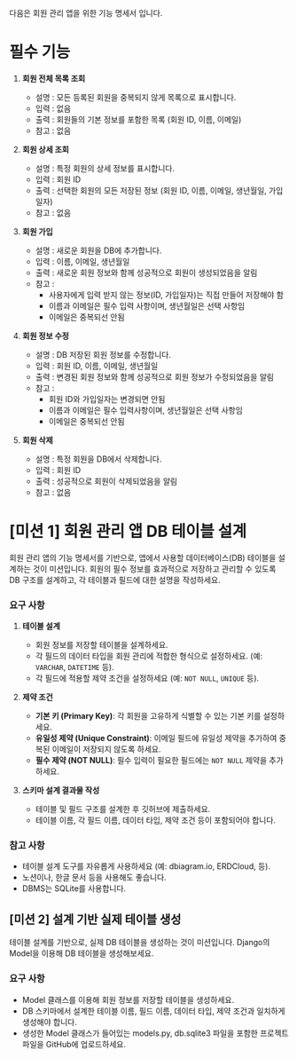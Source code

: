 다음은 회원 관리 앱을 위한 기능 명세서 입니다.

# 필수 기능

1. **회원 전체 목록 조회**

   - 설명 : 모든 등록된 회원을 중복되지 않게 목록으로 표시합니다.
   - 입력 : 없음
   - 출력 : 회원들의 기본 정보를 포함한 목록 (회원 ID, 이름, 이메일)
   - 참고 : 없음

2. **회원 상세 조회**

   - 설명 : 특정 회원의 상세 정보를 표시합니다.
   - 입력 : 회원 ID
   - 출력 : 선택한 회원의 모든 저장된 정보 (회원 ID, 이름, 이메일, 생년월일, 가입일자)
   - 참고 : 없음

3. **회원 가입**

   - 설명 : 새로운 회원을 DB에 추가합니다.
   - 입력 : 이름, 이메일, 생년월일
   - 출력 : 새로운 회원 정보와 함께 성공적으로 회원이 생성되었음을 알림
   - 참고 :
     - 사용자에게 입력 받지 않는 정보(ID, 가입일자)는 직접 만들어 저장해야 함
     - 이름과 이메일은 필수 입력 사항이며, 생년월일은 선택 사항임
     - 이메일은 중복되선 안됨

4. **회원 정보 수정**

   - 설명 : DB 저장된 회원 정보를 수정합니다.
   - 입력 : 회원 ID, 이름, 이메일, 생년월일
   - 출력 : 변경된 회원 정보와 함께 성공적으로 회원 정보가 수정되었음을 알림
   - 참고 :
     - 회원 ID와 가입일자는 변경되면 안됨
     - 이름과 이메일은 필수 입력사항이며, 생년월일은 선택 사항임
     - 이메일은 중복되선 안됨

5. **회원 삭제**
   - 설명 : 특정 회원을 DB에서 삭제합니다.
   - 입력 : 회원 ID
   - 출력 : 성공적으로 회원이 삭제되었음을 알림
   - 참고 : 없음

# [미션 1] 회원 관리 앱 DB 테이블 설계

회원 관리 앱의 기능 명세서를 기반으로, 앱에서 사용할 데이터베이스(DB) 테이블을 설계하는 것이 미션입니다. 회원의 필수 정보를 효과적으로 저장하고 관리할 수 있도록 DB 구조를 설계하고, 각 테이블과 필드에 대한 설명을 작성하세요.

### 요구 사항

1. **테이블 설계**

   - 회원 정보를 저장할 테이블을 설계하세요.
   - 각 필드의 데이터 타입을 회원 관리에 적합한 형식으로 설정하세요. (예: `VARCHAR`, `DATETIME` 등).
   - 각 필드에 적용할 제약 조건을 설정하세요 (예: `NOT NULL`, `UNIQUE` 등).

2. **제약 조건**

   - **기본 키 (Primary Key)**: 각 회원을 고유하게 식별할 수 있는 기본 키를 설정하세요.
   - **유일성 제약 (Unique Constraint)**: 이메일 필드에 유일성 제약을 추가하여 중복된 이메일이 저장되지 않도록 하세요.
   - **필수 제약 (NOT NULL)**: 필수 입력이 필요한 필드에는 `NOT NULL` 제약을 추가하세요.

3. **스키마 설계 결과물 작성**
   - 테이블 및 필드 구조를 설계한 후 깃허브에 제출하세요.
   - 테이블 이름, 각 필드 이름, 데이터 타입, 제약 조건 등이 포함되어야 합니다.

### 참고 사항

- 테이블 설계 도구를 자유롭게 사용하세요 (예: dbiagram.io, ERDCloud, 등).
- 노션이나, 한글 문서 등을 사용해도 좋습니다.
- DBMS는 SQLite를 사용합니다.

## [미션 2] 설계 기반 실제 테이블 생성

테이블 설계를 기반으로, 실제 DB 테이블을 생성하는 것이 미션입니다.
Django의 Model을 이용해 DB 테이블을 생성해보세요.

### 요구 사항

- Model 클래스를 이용해 회원 정보를 저장할 테이블을 생성하세요.
- DB 스키마에서 설계한 테이블 이름, 필드 이름, 데이터 타입, 제약 조건과 일치하게 생성해야 합니다.
- 생성한 Model 클래스가 들어있는 models.py, db.sqlite3 파일을 포함한 프로젝트 파일을 GitHub에 업로드하세요.
